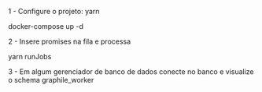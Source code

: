 1 - Configure o projeto:
yarn

docker-compose up -d

2 - Insere promises na fila e processa

yarn runJobs


3 - Em algum gerenciador de banco de dados conecte no banco e visualize o schema graphile_worker
